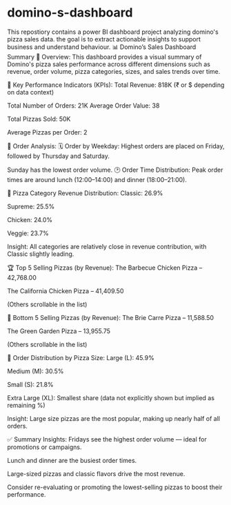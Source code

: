 # domino-s-dashboard
This repostiory contains a power  BI dashboard project analyzing domino's pizza sales data. the  goal is to extract actionable insights to  support business  and understand behaviour.
📊 Domino’s Sales Dashboard Summary
🧾 Overview:
This dashboard provides a visual summary of Domino's pizza sales performance across different dimensions such as revenue, order volume, pizza categories, sizes, and sales trends over time.

🔢 Key Performance Indicators (KPIs):
Total Revenue: 818K (₹ or $ depending on data context)

Total Number of Orders: 21K
Average Order Value: 38

Total Pizzas Sold: 50K

Average Pizzas per Order: 2

📅 Order Analysis:
🗓️ Order by Weekday:
Highest orders are placed on Friday, followed by Thursday and Saturday.

Sunday has the lowest order volume.
🕑 Order Time Distribution:
Peak order times are around lunch (12:00–14:00) and dinner (18:00–21:00).

🍕 Pizza Category Revenue Distribution:
Classic: 26.9%

Supreme: 25.5%

Chicken: 24.0%

Veggie: 23.7%

Insight: All categories are relatively close in revenue contribution, with Classic slightly leading.

🏆 Top 5 Selling Pizzas (by Revenue):
The Barbecue Chicken Pizza – 42,768.00

The California Chicken Pizza – 41,409.50

(Others scrollable in the list)

🚫 Bottom 5 Selling Pizzas (by Revenue):
The Brie Carre Pizza – 11,588.50

The Green Garden Pizza – 13,955.75

(Others scrollable in the list)

📐 Order Distribution by Pizza Size:
Large (L): 45.9%

Medium (M): 30.5%

Small (S): 21.8%

Extra Large (XL): Smallest share (data not explicitly shown but implied as remaining %)

Insight: Large size pizzas are the most popular, making up nearly half of all orders.

✅ Summary Insights:
Fridays see the highest order volume — ideal for promotions or campaigns.

Lunch and dinner are the busiest order times.

Large-sized pizzas and classic flavors drive the most revenue.

Consider re-evaluating or promoting the lowest-selling pizzas to boost their performance.
